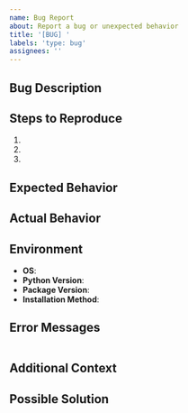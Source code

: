 ```yaml
---
name: Bug Report
about: Report a bug or unexpected behavior
title: '[BUG] '
labels: 'type: bug'
assignees: ''
---
```


## Bug Description
<!-- A clear and concise description of what the bug is -->

## Steps to Reproduce
1.
2.
3.

## Expected Behavior
<!-- What you expected to happen -->

## Actual Behavior
<!-- What actually happened -->

## Environment
- **OS**: <!-- e.g., macOS 13.0, Ubuntu 22.04, Windows 11 -->
- **Python Version**: <!-- e.g., 3.11.4 -->
- **Package Version**: <!-- e.g., 0.12.0 -->
- **Installation Method**: <!-- e.g., pip, uv, from source -->

## Error Messages
<!-- Paste any error messages or stack traces here -->
```
```

## Additional Context
<!-- Add any other context about the problem here -->

## Possible Solution
<!-- Optional: Suggest a fix or workaround if you have one -->
